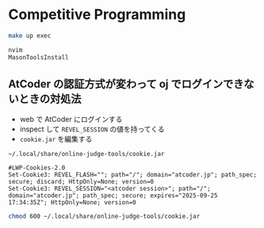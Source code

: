# Competitive Programming

```sh
make up exec

nvim
MasonToolsInstall
```

## AtCoder の認証方式が変わって oj でログインできないときの対処法

- web で AtCoder にログインする
- inspect して `REVEL_SESSION` の値を持ってくる
- `cookie.jar` を編集する

`~/.local/share/online-judge-tools/cookie.jar`

```text
#LWP-Cookies-2.0
Set-Cookie3: REVEL_FLASH=""; path="/"; domain="atcoder.jp"; path_spec; secure; discard; HttpOnly=None; version=0
Set-Cookie3: REVEL_SESSION="<atcoder session>"; path="/"; domain="atcoder.jp"; path_spec; secure; expires="2025-09-25 17:34:35Z"; HttpOnly=None; version=0
```

```sh
chmod 600 ~/.local/share/online-judge-tools/cookie.jar
```
